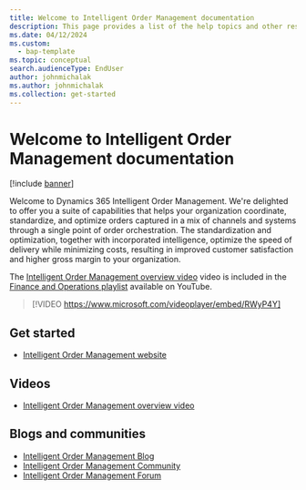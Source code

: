 ```yaml
---
title: Welcome to Intelligent Order Management documentation
description: This page provides a list of the help topics and other resources for Intelligent Order Management features.   
ms.date: 04/12/2024
ms.custom: 
  - bap-template
ms.topic: conceptual
search.audienceType: EndUser
author: johnmichalak
ms.author: johnmichalak
ms.collection: get-started
---
```


# Welcome to Intelligent Order Management documentation

[!include [banner](includes/banner.md)]

Welcome to Dynamics 365 Intelligent Order Management. We're delighted to offer you a suite of capabilities that helps your organization coordinate, standardize, and optimize orders captured in a mix of channels and systems through a single point of order orchestration. The standardization and optimization, together with incorporated intelligence, optimize the speed of delivery while minimizing costs, resulting in improved customer satisfaction and higher gross margin to your organization.   

The [Intelligent Order Management overview video](https://www.youtube.com/watch?v=X73HzFPrBb0&feature=youtu.be) video is included in the [Finance and Operations playlist](https://www.youtube.com/playlist?list=PLcakwueIHoT_SYfIaPGoOhloFoCXiUSyW) available on YouTube.

> [!VIDEO https://www.microsoft.com/videoplayer/embed/RWyP4Y]

## Get started
- [Intelligent Order Management website](https://dynamics.microsoft.com/intelligent-order-management/)

## Videos
- [Intelligent Order Management overview video](https://www.youtube.com/watch?v=X73HzFPrBb0)

## Blogs and communities
- [Intelligent Order Management Blog](https://community.dynamics.com/blogs/archive/?blogid=9750a36b-56e8-498d-83e8-8c0f61e08d8a&groupid=e4d5f019-32a2-4511-9d3b-533791132adb)
- [Intelligent Order Management Community](https://community.dynamics.com/forums/thread/?partialUrl=dynamics-365-intelligent-order-management)
- [Intelligent Order Management Forum](https://community.dynamics.com/forums/thread/?discussionforumid=020ad9c0-e36e-47e0-bcb0-408f88d0c5ef)
